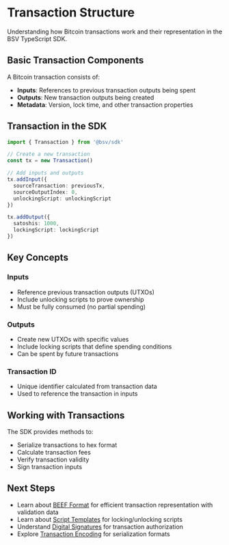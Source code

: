 # Transaction Structure

Understanding how Bitcoin transactions work and their representation in the BSV TypeScript SDK.

## Basic Transaction Components

A Bitcoin transaction consists of:

- **Inputs**: References to previous transaction outputs being spent
- **Outputs**: New transaction outputs being created
- **Metadata**: Version, lock time, and other transaction properties

## Transaction in the SDK

```typescript
import { Transaction } from '@bsv/sdk'

// Create a new transaction
const tx = new Transaction()

// Add inputs and outputs
tx.addInput({
  sourceTransaction: previousTx,
  sourceOutputIndex: 0,
  unlockingScript: unlockingScript
})

tx.addOutput({
  satoshis: 1000,
  lockingScript: lockingScript
})
```

## Key Concepts

### Inputs
- Reference previous transaction outputs (UTXOs)
- Include unlocking scripts to prove ownership
- Must be fully consumed (no partial spending)

### Outputs
- Create new UTXOs with specific values
- Include locking scripts that define spending conditions
- Can be spent by future transactions

### Transaction ID
- Unique identifier calculated from transaction data
- Used to reference the transaction in inputs

## Working with Transactions

The SDK provides methods to:
- Serialize transactions to hex format
- Calculate transaction fees
- Verify transaction validity
- Sign transaction inputs

## Next Steps

- Learn about [BEEF Format](./beef.md) for efficient transaction representation with validation data
- Learn about [Script Templates](./script-templates.md) for locking/unlocking scripts
- Understand [Digital Signatures](./signatures.md) for transaction authorization
- Explore [Transaction Encoding](./transaction-encoding.md) for serialization formats
